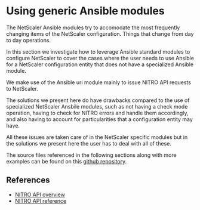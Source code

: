 # Using generic Ansible modules

The NetScaler Ansible modules try to accomodate the most frequently
changing items of the NetScaler configuration. Things that change from
day to day operations.

In this section we investigate how to leverage Ansible standard modules
to configure NetScaler to cover the cases where the user needs to use
Ansible for a NetScaler configuration entity that does not have a
specialized Ansible module.

We make use of the Ansible uri module mainly to issue NITRO API requests
to NetScaler.

The solutions we present here do have drawbacks compared to the use of
specialized NetScaler Ansbile modules, such as not having a check mode
operation, having to check for NITRO errors and handle them accordingly,
and also having to account for particularities that a configuration
entity may have.

All these issues are taken care of in the NetScaler specific modules but
in the solutions we present here the user has to deal with all of these.

The source files referenced in the following sections along with more
examples can be found on this [github repository](https://github.com/citrix/ansible-nitro-api-calls).

## References

* [NITRO API overview](http://docs.citrix.com/en-us/netscaler/12/nitro-api/nitro-rest.html)
* [NITRO API reference](https://developer-docs.citrix.com/projects/netscaler-nitro-api/en/12.0/)